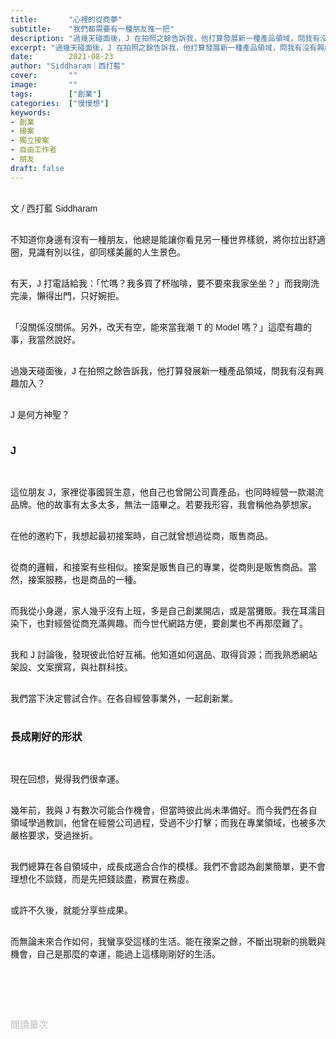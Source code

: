 ```yaml
---
title:       "心裡的從商夢"
subtitle:    "我們都需要有一種朋友推一把"
description: "過幾天碰面後，J 在拍照之餘告訴我，他打算發展新一種產品領域，問我有沒有興趣加入？"
excerpt: "過幾天碰面後，J 在拍照之餘告訴我，他打算發展新一種產品領域，問我有沒有興趣加入？"
date:        2021-08-23
author: "Siddharam｜西打藍"
cover:       ""
image:       ""
tags:        ["創業"]
categories:  ["慢慢想"]
keywords:
- 創業
- 接案
- 獨立接案
- 自由工作者
- 朋友
draft: false
---
```


<article style="font-family: 'Noto Sans TC', '微軟正黑體', sans-serif; font-weight: 300;">

<br>文 / 西打藍 Siddharam<br><br>

不知道你身邊有沒有一種朋友，他總是能讓你看見另一種世界樣貌，將你拉出舒適圈，見識有別以往，卻同樣美麗的人生景色。<br><br>

有天，J 打電話給我：「忙嗎？我多買了杯咖啡，要不要來我家坐坐？」而我剛洗完澡，懶得出門，只好婉拒。<br><br>

「沒關係沒關係。另外，改天有空，能來當我潮 T 的 Model 嗎？」這麼有趣的事，我當然說好。<br><br>

過幾天碰面後，J 在拍照之餘告訴我，他打算發展新一種產品領域，問我有沒有興趣加入？<br><br>

J 是何方神聖？<br><br>


<h3 class="article-h1-color">J</h3><br>

這位朋友 J，家裡從事國貿生意，他自己也曾開公司賣產品，也同時經營一款潮流品牌。他的故事有太多太多，無法一語畢之。若要我形容，我會稱他為夢想家。<br><br>

在他的邀約下，我想起最初接案時，自己就曾想過從商，販售商品。<br><br>

從商的邏輯，和接案有些相似。接案是販售自己的專業，從商則是販售商品。當然，接案服務，也是商品的一種。<br><br>

而我從小身邊，家人幾乎沒有上班，多是自己創業開店，或是當攤販。我在耳濡目染下，也對經營從商充滿興趣。而今世代網路方便，要創業也不再那麼難了。<br><br>

我和 J 討論後，發現彼此恰好互補。他知道如何選品、取得貨源；而我熟悉網站架設、文案撰寫，與社群科技。<br><br>

我們當下決定嘗試合作。在各自經營事業外，一起創新業。<br><br>


<h3 class="article-h1-color">長成剛好的形狀</h3><br>

現在回想，覺得我們很幸運。<br><br>

幾年前，我與 J 有數次可能合作機會，但當時彼此尚未準備好。而今我們在各自領域學過教訓，他曾在經營公司過程，受過不少打擊；而我在專業領域，也被多次嚴格要求，受過挫折。<br><br>

我們總算在各自領域中，成長成適合合作的模樣。我們不會認為創業簡單，更不會理想化不談錢，而是先把錢談盡，務實在務虛。<br><br>

或許不久後，就能分享些成果。<br><br>

而無論未來合作如何，我蠻享受這樣的生活。能在接案之餘，不斷出現新的挑戰與機會，自己是那麼的幸運，能過上這樣剛剛好的生活。<br><br>




<br><br><br>

</article>

<div style="color: #bfbfbf; font-size: 15px;" id="busuanzi_container_page_pv">
  閱讀量<span id="busuanzi_value_page_pv"></span>次
</div>

<script src="../../js/post.js"></script>




